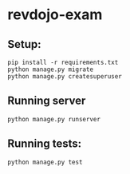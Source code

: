 # revdojo-exam

## Setup:
```
pip install -r requirements.txt
python manage.py migrate
python manage.py createsuperuser
```

## Running server
`python manage.py runserver`

## Running tests:
`python manage.py test`

